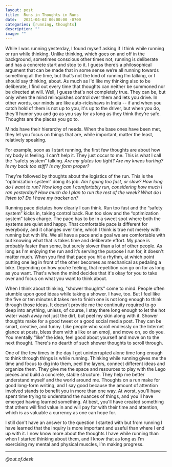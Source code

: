 ```yaml
---
layout: post
title:  Runs in Thoughts in Runs
date:   2021-04-02 00:00:00 -0700
categories: [running, thoughts]
description: ""
image: ""
---
```


While I was running yesterday, I found myself asking if I think while running or run while thinking. Unlike thinking, which goes on and off in the background, sometimes conscious other times not, running is deliberate and has a concrete start and stop to it. I guess there’s a philosophical argument that can be made that in some sense we’re all running towards something all the time, but that’s not the kind of running I’m talking, or I should say thinking, about. As much as I'd like my thinking also to be deliberate, I find out every time that thoughts can neither be summoned nor be directed at will. Well, I guess that's not completely true. They can be, but only when the mind relinquishes control over them and lets you drive. In other words, our minds are like auto-rickshaws in India -- if and when you catch hold of them is not up to you, it's up to the driver, but when you do, they'll humor you and go as you say for as long as they think they’re safe. Thoughts are the places you go to.

Minds have their hierarchy of needs. When the base ones have been met, they let you focus on things that are, while important, matter the least, relatively speaking.

For example, soon as I start running, the first few thoughts are about how my body is feeling. I can't help it. They just occur to me. This is what I call the “safety system” talking. *Are my glutes too tight? Are my knees hurting? Is my back too stiff? Is my form proper?*

They're followed by thoughts about the logistics of the run. This is the “optimization system” doing its job. *Am I going too fast, or slow? How long do I want to run? How long can I comfortably run, considering how much I ran yesterday? How much do I plan to run the rest of the week? What do I listen to? Do I have my tracker on?*

Running pace dictates how clearly I can think. Run too fast and the “safety system” kicks in, taking control back. Run too slow and the “optimization system” takes charge. The pace has to be in a sweet spot where both the systems are quiet and happy. That comfortable pace is different for everybody, and it changes over time, which I think is true not merely with running but with life. We all have a pace and a goal we are comfortable with but knowing what that is takes time and deliberate effort. My pace is probably faster than some, but surely slower than a lot of other people. As long as I'm enjoying the run and it’s serving the purpose I run for, it doesn't matter much. When you find that pace you hit a rhythm, at which point putting one leg in front of the other becomes as mechanical as pedaling a bike. Depending on how you’re feeling, that repetition can go on for as long as you want. That's when the mind decides that it's okay for you to take over and focus on what you want to think about.

When I think about thinking, "shower thoughts" come to mind. People often stumble upon good ideas while taking a shower. I have, too. But I feel like the five or ten minutes it takes me to finish one is not long enough to think through those ideas. It doesn't provide me the continuity required to go deep into anything, unless, of course, I stay there long enough to let the hot water wash away not just the dirt, but peel my skin along with it. Shower thoughts make for a good tweet or a good social media post. They can be smart, creative, and funny. Like people who scroll endlessly on the Internet glance at posts, bless them with a like or an emoji, and move on, so do you. You mentally “like” the idea, feel good about yourself and move on to the next thought. There's no dearth of such shower thoughts to scroll through.

One of the few times in the day I get uninterrupted alone time long enough to think through things is while running. Thinking while running gives me the time and focus to dig into them, peel the layers, connect different ideas and organize them. They give me the space and resources to play with the Lego pieces and build a concrete, stable structure. They help me better understand myself and the world around me. Thoughts on a run make for good long-form writing, and I say good because the amount of attention involved stands to benefit you in more than one way. At worst, you'll have spent time trying to understand the nuances of things, and you'll have emerged having learned something. At best, you'll have created something that others will find value in and will pay for with their time and attention, which is as valuable a currency as one can hope for.

I still don't have an answer to the question I started with but from running I have learned that the inquiry is more important and useful than where I end up with it. I now know more about the thoughts I have while running than when I started thinking about them, and I know that as long as I’m exercising my mental and physical muscles, I’m making progress.

---

*@out.of.desk*